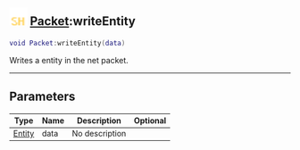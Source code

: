 ## <img src="../../.gitbook/assets/shared.png" width="32" height="32" /> [Packet](../packet/README.md):writeEntity

```lua
void Packet:writeEntity(data)
```

Writes a entity in the net packet.

------
## Parameters

| Type   | Name | Description | Optional |
| ------ | ---- | ----------- | -------: |
| [Entity](../entity/README.md) | data | No description |  |

